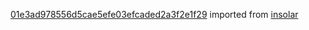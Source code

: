 [01e3ad978556d5cae5efe03efcaded2a3f2e1f29](https://github.com/insolar/insolar/commit/01e3ad978556d5cae5efe03efcaded2a3f2e1f29) imported from [insolar](https://github.com/insolar/insolar)
